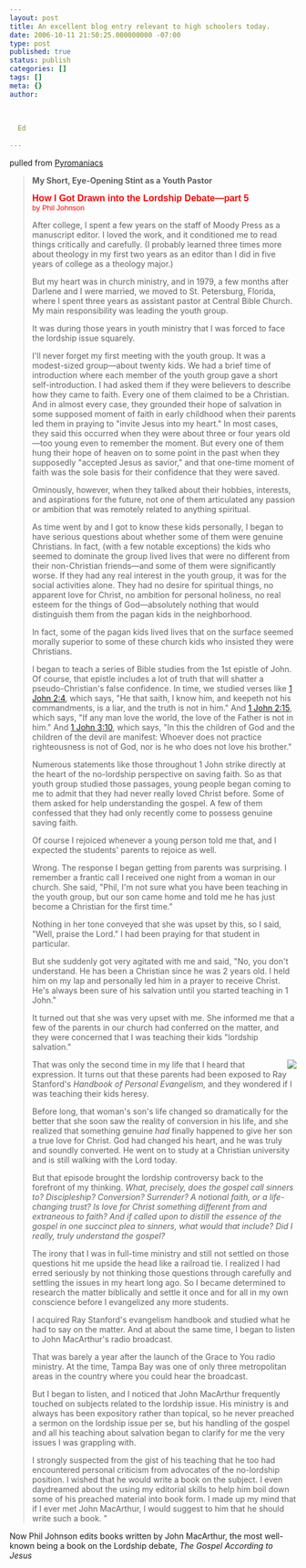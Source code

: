 ```yaml
---
layout: post
title: An excellent blog entry relevant to high schoolers today.
date: 2006-10-11 21:50:25.000000000 -07:00
type: post
published: true
status: publish
categories: []
tags: []
meta: {}
author:
  
  
  
  Ed
  
---
```

<p>pulled from <a href="http://teampyro.blogspot.com/2006/10/my-short-eye-opening-stint-as-youth.html" title="Lordship in High school">Pyromaniacs</a></p>
<blockquote><p><strong>My Short, Eye-Opening Stint as a Youth Pastor</strong></p>
<p><font color="#ff0000" face="Arial,Helvetica,sans-serif" size="3"><strong>How I Got Drawn into the Lordship Debate—part 5</strong></font><br />
<font color="#ff0000" face="Arial,Helvetica,sans-serif" size="2">by Phil Johnson</font></p>
<p>After college, I spent a few years on the staff of Moody Press as a manuscript editor. I loved the work, and it conditioned me to read things critically and carefully. (I probably learned three times more about theology in my first two years as an editor than I did in five years of college as a theology major.)</p>
<p>But my heart was in church ministry, and in 1979, a few months after Darlene and I were married, we moved to St. Petersburg, Florida, where I spent three years as assistant pastor at Central Bible Church. My main responsibility was leading the youth group.</p>
<p>It was during those years in youth ministry that I was forced to face the lordship issue squarely.</p>
<p>I'll never forget my first meeting with the youth group. It was a modest-sized group—about twenty kids. We had a brief time of introduction where each member of the youth group gave a short self-introduction. I had asked them if they were believers to describe how they came to faith. Every one of them claimed to be a Christian. And in almost every case, they grounded their hope of salvation in some supposed moment of faith in early childhood when their parents led them in praying to "invite Jesus into my heart." In most cases, they said this occurred when they were about three or four years old—too young even to remember the moment. But every one of them hung their hope of heaven on to some point in the past when they supposedly "accepted Jesus as savior," and that one-time moment of faith was the sole basis for their confidence that they were saved.</p>
<p>Ominously, however, when they talked about their hobbies, interests, and aspirations for the future, not one of them articulated any passion or ambition that was remotely related to anything spiritual.</p>
<p>As time went by and I got to know these kids personally, I began to have serious questions about whether some of them were genuine Christians. In fact, (with a few notable exceptions) the kids who seemed to dominate the group lived lives that were no different from their non-Christian friends—and some of them were significantly worse. If they had any real interest in the youth group, it was for the social activities alone. They had no desire for spiritual things, no apparent love for Christ, no ambition for personal holiness, no real esteem for the things of God—absolutely nothing that would distinguish them from the pagan kids in the neighborhood.</p>
<p>In fact, some of the pagan kids lived lives that on the surface seemed morally superior to some of these church kids who insisted they were Christians.</p>
<p>I began to teach a series of Bible studies from the 1st epistle of John. Of course, that epistle includes a lot of truth that will shatter a pseudo-Christian's false confidence. In time, we studied verses like <a href="http://teampyro.blogspot.com/2006/10/my-short-eye-opening-stint-as-youth.html#" class="scripturized">1 John 2:4</a>, which says, "He that saith, I know him, and keepeth not his commandments, is a liar, and the truth is not in him." And <a href="http://teampyro.blogspot.com/2006/10/my-short-eye-opening-stint-as-youth.html#" class="scripturized">1 John 2:15</a>, which says, "If any man love the world, the love of the Father is not in him." And <a href="http://teampyro.blogspot.com/2006/10/my-short-eye-opening-stint-as-youth.html#" class="scripturized">1 John 3:10</a>, which says, "In this the children of God and the children of the devil are manifest: Whoever does not practice righteousness is not of God, nor is he who does not love his brother."</p>
<p>Numerous statements like those throughout 1 John strike directly at the heart of the no-lordship perspective on saving faith. So as that youth group studied those passages, young people began coming to me to admit that they had never really loved Christ before. Some of them asked for help understanding the gospel. A few of them confessed that they had only recently come to possess genuine saving faith.</p>
<p>Of course I rejoiced whenever a young person told me that, and I expected the students' parents to rejoice as well.</p>
<p>Wrong. The response I began getting from parents was surprising. I remember a frantic call I received one night from a woman in our church. She said, "Phil, I'm not sure what you have been teaching in the youth group, but our son came home and told me he has just become a Christian for the first time."</p>
<p>Nothing in her tone conveyed that she was upset by this, so I said, "Well, praise the Lord." I had been praying for that student in particular.</p>
<p>But she suddenly got very agitated with me and said, "No, you don't understand. He has been a Christian since he was 2 years old. I held him on my lap and personally led him in a prayer to receive Christ. He's always been sure of his salvation until you started teaching in 1 John."</p>
<p>It turned out that she was very upset with me. She informed me that a few of the parents in our church had conferred on the matter, and they were concerned that I was teaching their kids "lordship salvation."</p>
<p><img src="{{ site.baseurl }}/assets/stanford.gif" align="right" />That was only the second time in my life that I heard that expression. It turns out that these parents had been exposed to Ray Stanford's <em>Handbook of Personal Evangelism,</em> and they wondered if I was teaching their kids heresy.</p>
<p>Before long, that woman's son's life changed so dramatically for the better that she soon saw the reality of conversion in his life, and she realized that something genuine <em>had</em> finally happened to give her son a true love for Christ. God had changed his heart, and he was truly and soundly converted. He went on to study at a Christian university and is still walking with the Lord today.</p>
<p>But that episode brought the lordship controversy back to the forefront of my thinking. <em>What, precisely, does the gospel call sinners to? Discipleship? Conversion? Surrender? A notional faith, or a life-changing trust? Is love for Christ something different from and extraneous to faith? And if called upon to distill the essence of the gospel in one succinct plea to sinners, what would that include? Did I really, truly understand the gospel?</em></p>
<p>The irony that I was in full-time ministry and still not settled on those questions hit me upside the head like a railroad tie. I realized I had erred seriously by not thinking those questions through carefully and settling the issues in my heart long ago. So I became determined to research the matter biblically and settle it once and for all in my own conscience before I evangelized any more students.</p>
<p>I acquired Ray Stanford's evangelism handbook and studied what he had to say on the matter. And at about the same time, I began to listen to John MacArthur's radio broadcast.</p>
<p>That was barely a year after the launch of the Grace to You radio ministry. At the time, Tampa Bay was one of only three metropolitan areas in the country where you could hear the broadcast.</p>
<p>But I began to listen, and I noticed that John MacArthur frequently touched on subjects related to the lordship issue. His ministry is and always has been expository rather than topical, so he never preached a sermon on the lordship issue per se, but his handling of the gospel and all his teaching about salvation began to clarify for me the very issues I was grappling with.</p>
<p>I strongly suspected from the gist of his teaching that he too had encountered personal criticism from advocates of the no-lordship position. I wished that he would write a book on the subject. I even daydreamed about the using my editorial skills to help him boil down some of his preached material into book form. I made up my mind that if I ever met John MacArthur, I would suggest to him that he should write such a book. "</p></blockquote>
<p>Now Phil Johnson edits books written by John MacArthur, the most well-known being a book on the Lordship debate, <em>The Gospel According to Jesus</em></p>

